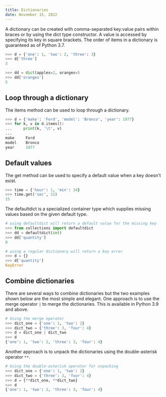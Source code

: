 ```yaml
---
title: Dictionaries
date: November 15, 2022
---
```


A dictionary can be created with comma-separated key:value pairs within braces or by using the dict type constructor. A value is accessed by specifying its key in square brackets. The order of items in a dictionary is guaranteed as of Python 3.7.

```python
>>> d = {'one': 1, 'two': 2, 'three': 3}
>>> d['three']
3

>>> dd = dict(apples=2, oranges=5
>>> dd['oranges']
5
```

## Loop through a dictionary

The items method can be used to loop through a dictionary.

```python
>>> d = {'make': 'Ford', 'model': 'Bronco', 'year': 1977}
>>> for k, v in d.items():
...     print(k, '\t', v)
...
make     Ford
model    Bronco
year     1977
```

## Default values

The get method can be used to specify a default value when a key doesn't
exist.

```python
>>> time = {'hour': 1, 'min': 34}
>>> time.get('sec', 15)
15
```

The defaultdict is a specialized container type which supplies missing values based on the given default type.

```python
# using defaultdict will return a default value for the missing key
>>> from collections import defaultdict
>>> dd = defaultdict(int)
>>> dd['quantity']
0

# using a regular dictionary will return a key error
>>> d = {}
>>> d['quantity']
KeyError
```

## Combine dictionaries

There are several ways to combine dictionaries but the two examples shown below are the most simple and elegant. One approach is to use the merge operator `|` to merge the dictionaries. This is available in Python 3.9 and above.

```python
# Using the merge operator
>>> dict_one = {'one': 1, 'two': 2}
>>> dict_two = {'three': 3, 'four': 4}
>>> d = dict_one | dict_two
>>> d
{'one': 1, 'two': 2, 'three': 3, 'four': 4}
```

Another approach is to unpack the dictionaries using the double-asterisk operator `**`.

```python
# Using the double-asterisk operator for unpacking
>>> dict_one = {'one': 1, 'two': 2}
>>> dict_two = {'three': 3, 'four': 4}
>>> d = {**dict_one, **dict_two}
>>> d
{'one': 1, 'two': 2, 'three': 3, 'four': 4}
```
